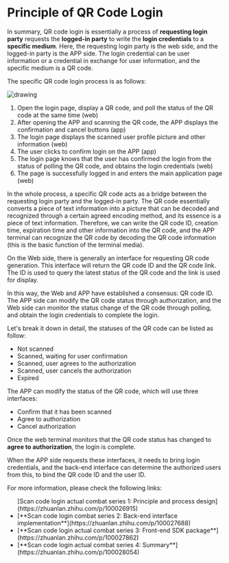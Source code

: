 # Principle of QR Code Login

<LastUpdated/>


In summary, QR code login is essentially a process of **requesting login party** requests the **logged-in party** to write the **login credentials** to a **specific medium**. Here, the requesting login party is the web side, and the logged-in party is the APP side. The login credential can be user information or a credential in exchange for user information, and the specific medium is a QR code.

The specific QR code login process is as follows:

<img src="~@imagesZhCn/concepts/Lark20210302-193542.png" alt="drawing"/>

1. Open the login page, display a QR code, and poll the status of the QR code at the same time \(web\)
2. After opening the APP and scanning the QR code, the APP displays the confirmation and cancel buttons \(app\)
3. The login page displays the scanned user profile picture and other information \(web\)
4. The user clicks to confirm login on the APP \(app\)
5. The login page knows that the user has confirmed the login from the status of polling the QR code, and obtains the login credentials \(web\)
6. The page is successfully logged in and enters the main application page \(web\)

  
In the whole process, a specific QR code acts as a bridge between the requesting login party and the logged-in party. The QR code essentially converts a piece of text information into a picture that can be decoded and recognized through a certain agreed encoding method, and its essence is a piece of text information. Therefore, we can write the QR code ID, creation time, expiration time and other information into the QR code, and the APP terminal can recognize the QR code by decoding the QR code information (this is the basic function of the terminal media).

On the Web side, there is generally an interface for requesting QR code generation. This interface will return the QR code ID and the QR code link. The ID is used to query the latest status of the QR code and the link is used for display.

In this way, the Web and APP have established a consensus: QR code ID. The APP side can modify the QR code status through authorization, and the Web side can monitor the status change of the QR code through polling, and obtain the login credentials to complete the login.

Let's break it down in detail, the statuses of the QR code can be listed as follow:

* Not scanned
* Scanned, waiting for user confirmation
* Scanned, user agrees to the authorization
* Scanned, user cancels the authorization
* Expired


The APP can modify the status of the QR code, which will use three interfaces:

* Confirm that it has been scanned
* Agree to authorization
* Cancel authorization


Once the web terminal monitors that the QR code status has changed to **agree to authorization**, the login is complete.

When the APP side requests these interfaces, it needs to bring login credentials, and the back-end interface can determine the authorized users from this, to bind the QR code ID and the user ID.

For more information, please check the following links:
<ul>
    [Scan code login actual combat series 1: Principle and process design](https://zhuanlan.zhihu.com/p/100026915)
    <li>[**Scan code login combat series 2: Back-end interface implementation**](https://zhuanlan.zhihu.com/p/100027688)</li>
    <li>[**Scan code login actual combat series 3: Front-end SDK package**](https://zhuanlan.zhihu.com/p/100027862)</li>
    <li>[**Scan code login actual combat series 4: Summary**](https://zhuanlan.zhihu.com/p/100028054)</li>
</ul>



